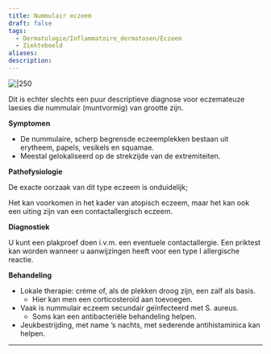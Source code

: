 ```yaml
---
title: Nummulair eczeem
draft: false
tags:
  - Dermatologie/Inflammatoire_dermatosen/Eczeem
  - Ziektebeeld
aliases: 
description: 
---
```



![|250](https://i.imgur.com/xNM21yJ.png)


Dit is echter slechts een puur descriptieve diagnose voor eczemateuze laesies die nummulair (muntvormig) van grootte zijn. 

**Symptomen**

- De nummulaire, scherp begrensde eczeemplekken bestaan uit erytheem, papels, vesikels en squamae.
- Meestal gelokaliseerd op de strekzijde van de extremiteiten.

**Pathofysiologie**

De exacte oorzaak van dit type eczeem is onduidelijk; 

Het kan voorkomen in het kader van atopisch eczeem, maar het kan ook een uiting zijn van een contactallergisch eczeem.

**Diagnostiek**

U kunt een plakproef doen i.v.m. een eventuele contactallergie. Een priktest kan worden wanneer u aanwijzingen heeft voor een type I allergische reactie.

**Behandeling**

- Lokale therapie: crème of, als de plekken droog zijn, een zalf als basis.
    - Hier kan men een corticosteroïd aan toevoegen.
- Vaak is nummulair eczeem secundair geïnfecteerd met S. aureus.
    - Soms kan een antibacteriële behandeling helpen.
- Jeukbestrijding, met name ’s nachts, met sederende antihistaminica kan helpen.

---